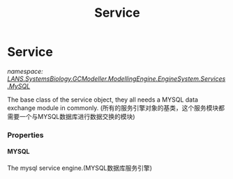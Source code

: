﻿---
title: Service
---

# Service
_namespace: [LANS.SystemsBiology.GCModeller.ModellingEngine.EngineSystem.Services.MySQL](N-LANS.SystemsBiology.GCModeller.ModellingEngine.EngineSystem.Services.MySQL.html)_

The base class of the service object, they all needs a MYSQL data exchange module in commonly.
 (所有的服务引擎对象的基类，这个服务模块都需要一个与MYSQL数据库进行数据交换的模块)



### Properties

#### MYSQL
The mysql service engine.(MYSQL数据库服务引擎)

